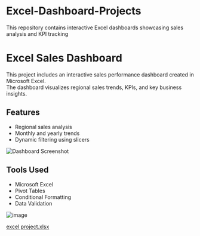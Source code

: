 # Excel-Dashboard-Projects
This repository contains interactive Excel dashboards showcasing sales analysis and KPI tracking

# Excel Sales Dashboard  
This project includes an interactive sales performance dashboard created in Microsoft Excel.  
The dashboard visualizes regional sales trends, KPIs, and key business insights.  

## Features  
- Regional sales analysis  
- Monthly and yearly trends  
- Dynamic filtering using slicers  

![Dashboard Screenshot](Dashboard_Screenshot.png)  

## Tools Used  
- Microsoft Excel  
- Pivot Tables  
- Conditional Formatting  
- Data Validation  

![image](https://github.com/user-attachments/assets/a555c04a-011e-4ad0-82fa-812922cdfa52)

[excel  project.xlsx](https://github.com/user-attachments/files/18309628/excel.project.xlsx)
